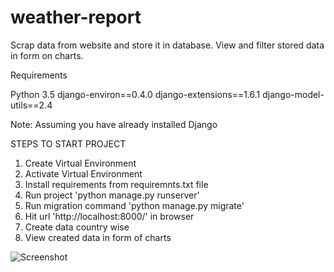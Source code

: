 # weather-report
Scrap data from website and store it in database. View and filter stored data in form on charts.

Requirements

Python 3.5
django-environ==0.4.0
django-extensions==1.6.1
django-model-utils==2.4

Note: Assuming you have already installed Django

STEPS TO START PROJECT

1. Create Virtual Environment
2. Activate Virtual Environment
3. Install requirements from requiremnts.txt file
4. Run project 'python manage.py runserver'
5. Run migration command 'python manage.py migrate'
6. Hit url 'http://localhost:8000/' in browser
7. Create data country wise
8. View created data in form of charts


![Screenshot](https://user-images.githubusercontent.com/12063016/28998066-14a2332c-7a40-11e7-9999-673d7fd48f2e.png)
